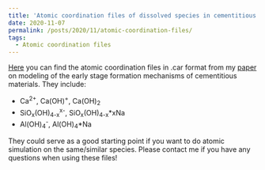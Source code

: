 ```yaml
---
title: 'Atomic coordination files of dissolved species in cementitious materials'
date: 2020-11-07
permalink: /posts/2020/11/atomic-coordination-files/
tags:
  - Atomic coordination files
---
```


[Here](http://kengran.github.io/files/atomic-coord-files-Yang-and-White-CCR-2020.zip) you can find the atomic coordination files in .car format from my [paper](https://www.sciencedirect.com/science/article/pii/S0008884620315465?via%3Dihub) on modeling of the early stage formation mechanisms of cementitious materials. They include:

- Ca<sup>2+</sup>, Ca(OH)<sup>+</sup>, Ca(OH)<sub>2</sub>
- SiO<sub>x</sub>(OH)<sub>4-x</sub><sup>x-</sup>, SiO<sub>x</sub>(OH)<sub>4-x</sub>\*xNa
- Al(OH)<sub>4</sub><sup>-</sup>, Al(OH)<sub>4</sub>\*Na

They could serve as a good starting point if you want to do atomic simulation on the same/similar species. Please contact me if you have any questions when using these files!
